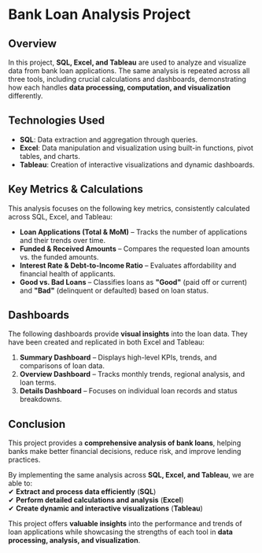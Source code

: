 # Bank Loan Analysis Project  

## Overview  
In this project, **SQL, Excel, and Tableau** are used to analyze and visualize data from bank loan applications. The same analysis is repeated across all three tools, including crucial calculations and dashboards, demonstrating how each handles **data processing, computation, and visualization** differently.  

## Technologies Used  
- **SQL**: Data extraction and aggregation through queries.  
- **Excel**: Data manipulation and visualization using built-in functions, pivot tables, and charts.  
- **Tableau**: Creation of interactive visualizations and dynamic dashboards.  

## Key Metrics & Calculations  
This analysis focuses on the following key metrics, consistently calculated across SQL, Excel, and Tableau:  
- **Loan Applications (Total & MoM)** – Tracks the number of applications and their trends over time.  
- **Funded & Received Amounts** – Compares the requested loan amounts vs. the funded amounts.  
- **Interest Rate & Debt-to-Income Ratio** – Evaluates affordability and financial health of applicants.  
- **Good vs. Bad Loans** – Classifies loans as **"Good"** (paid off or current) and **"Bad"** (delinquent or defaulted) based on loan status.  

## Dashboards  
The following dashboards provide **visual insights** into the loan data. They have been created and replicated in both Excel and Tableau:  
1. **Summary Dashboard** – Displays high-level KPIs, trends, and comparisons of loan data.  
2. **Overview Dashboard** – Tracks monthly trends, regional analysis, and loan terms.  
3. **Details Dashboard** – Focuses on individual loan records and status breakdowns.  

## Conclusion  
This project provides a **comprehensive analysis of bank loans**, helping banks make better financial decisions, reduce risk, and improve lending practices.  

By implementing the same analysis across **SQL, Excel, and Tableau**, we are able to:  
✔ **Extract and process data efficiently** (**SQL**)  
✔ **Perform detailed calculations and analysis** (**Excel**)  
✔ **Create dynamic and interactive visualizations** (**Tableau**)  

This project offers **valuable insights** into the performance and trends of loan applications while showcasing the strengths of each tool in **data processing, analysis, and visualization**.  
